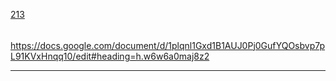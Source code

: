 [213](https://github.com/guilhermeprokisch/guilherme/issues/213) 
###### 

https://docs.google.com/document/d/1plqnl1Gxd1B1AUJ0Pj0GufYQOsbvp7pL91KVxHnqq10/edit#heading=h.w6w6a0maj8z2



-------------------------------------------------------------------------------


